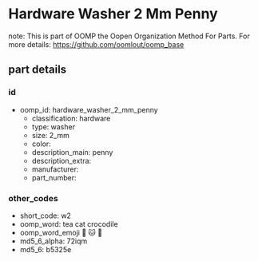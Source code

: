 # Hardware Washer 2 Mm Penny  

note: This is part of OOMP the Oopen Organization Method For Parts. For more details: https://github.com/oomlout/oomp_base

##  part details





### id
* oomp_id: hardware_washer_2_mm_penny
  * classification: hardware
  * type: washer
  * size: 2_mm
  * color: 
  * description_main: penny
  * description_extra: 
  * manufacturer: 
  * part_number: 

### other_codes
* short_code: w2
* oomp_word: tea cat crocodile
* oomp_word_emoji :tea: :cat: :crocodile:
* md5_6_alpha: 72iqm
* md5_6: b5325e